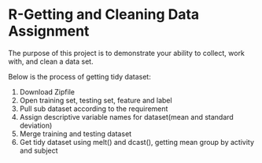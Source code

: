 # R-Getting and Cleaning Data Assignment
The purpose of this project is to demonstrate your ability to collect, work with, and clean a data set. 

Below is the process of getting tidy dataset:

1) Download Zipfile
2) Open training set, testing set, feature and label
3) Pull sub dataset according to the requirement
4) Assign descriptive variable names for dataset(mean and standard deviation)
5) Merge training and testing dataset
6) Get tidy dataset using melt() and dcast(), getting mean group by activity and subject



